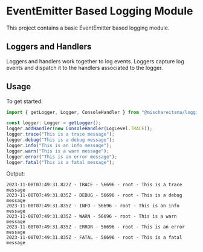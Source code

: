 # EventEmitter Based Logging Module

This project contains a basic EventEmitter based logging module.

## Loggers and Handlers

Loggers and handlers work together to log events. Loggers capture log events
and dispatch it to the handlers associated to the logger.

## Usage

To get started:

```typescript
import { getLogger, Logger, ConsoleHandler } from "@mischareitsma/logging"

const logger: Logger = getLogger();
logger.addHandler(new ConsoleHandler(LogLevel.TRACE));
logger.trace("This is a trace message");
logger.debug("This is a debug message");
logger.info("This is an info message");
logger.warn("This is a warn message");
logger.error("This is an error message");
logger.fatal("This is a fatal message");
```

Output:

```text
2023-11-08T07:49:31.822Z - TRACE - 56696 - root - This is a trace message
2023-11-08T07:49:31.835Z - DEBUG - 56696 - root - This is a debug message
2023-11-08T07:49:31.835Z - INFO - 56696 - root - This is an info message
2023-11-08T07:49:31.835Z - WARN - 56696 - root - This is a warn message
2023-11-08T07:49:31.835Z - ERROR - 56696 - root - This is an error message
2023-11-08T07:49:31.835Z - FATAL - 56696 - root - This is a fatal message
```
